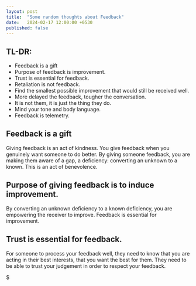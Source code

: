 ```yaml
---
layout: post
title:  "Some random thoughts about Feedback"
date:   2024-02-17 12:00:00 +0530
published: false
---
```


## TL-DR:
* Feedback is a gift
* Purpose of feedback is improvement.
* Trust is essential for feedback.
* Retaliation is not feedback.
* Find the smallest possible improvement that would still be received well.
* More delayed the feedback, tougher the conversation.
* It is not them, it is just the thing they do.
* Mind your tone and body language.
* Feedback is telemetry.


## Feedback is a gift
Giving feedback is an act of kindness. You give feedback when you genuinely want someone to do better. By giving someone feedback, you are making them aware of a gap, a deficiency: converting an unknown to a known. This is an act of benevolence. 

## Purpose of giving feedback is to induce improvement.
By converting an unknown deficiency to a known deficiency, you are empowering the receiver to improve. Feedback is essential for improvement.

## Trust is essential for feedback.
For someone to process your feedback well, they need to know that you are acting in their best interests, that you want the best for them. They need to be able to trust your judgement in order to respect your feedback. 


$

